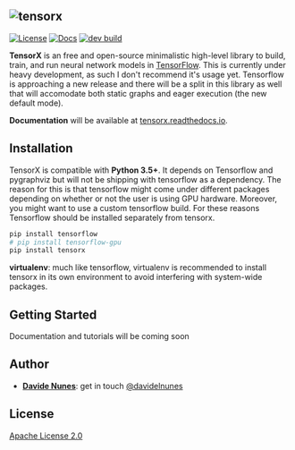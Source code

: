 ![tensorx](tensorx.png?raw=true "TensorX")
-----------------
[![License](https://img.shields.io/badge/license-Apache%202.0-blue.svg)](http://www.apache.org/licenses/LICENSE-2.0.html)
[![Docs](https://readthedocs.org/projects/tensorx/badge/?version=latest)](http://tensorx.readthedocs.io/en/latest/?badge=latest)
[![dev build](https://travis-ci.org/davidenunes/tensorx.svg?branch=dev)](https://travis-ci.org/davidenunes/tensorx)

**TensorX** is an free and open-source minimalistic high-level library to build, train, and run neural network models in [TensorFlow](https://github.com/tensorflow/tensorflow). This is currently under heavy development, as such I don't recommend it's usage yet. Tensorflow is approaching a new release and there will be a split in this library as well that will accomodate both static graphs and eager execution (the new default mode).

**Documentation** will be available at [tensorx.readthedocs.io](http://tensorx.readthedocs.io/en/latest/?badge=latest).


## Installation
TensorX is compatible with **Python 3.5+**. It depends on Tensorflow and pygraphviz but will not be shipping with tensorflow as a dependency. The reason for this is that tensorflow might come under different packages depending on whether or not the user is using GPU hardware. Moreover, you might want to use a custom tensorflow build. For these reasons Tensorflow should be installed separately from tensorx.

``` bash
pip install tensorflow 
# pip install tensorflow-gpu
pip install tensorx
```

**virtualenv**: much like tensorflow, virtualenv is recommended to install tensorx in its own environment to avoid interfering with system-wide packages.

## Getting Started
Documentation and tutorials will be coming soon

## Author
* **[Davide Nunes](https://github.com/davidenunes)**: get in touch [@davidelnunes](https://twitter.com/davidelnunes)

## License

[Apache License 2.0](LICENSE)
